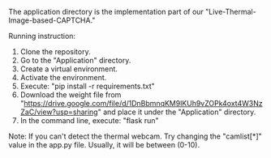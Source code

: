 The application directory is the implementation part of our "Live-Thermal-Image-based-CAPTCHA."

Running instruction:
1. Clone the repository.
2. Go to the "Application" directory.
3. Create a virtual environment.
4. Activate the environment.
5. Execute: "pip install -r requirements.txt"
6. Download the weight file from "https://drive.google.com/file/d/1DnBbmnqKM9lKUh9vZOPk4oxt4W3NzZaC/view?usp=sharing" and place it under the "Application" directory.
7. In the command line, execute: "flask run"

Note: If you can't detect the thermal webcam. Try changing the "camlist[*]" value in the app.py file. Usually, it will be between (0-10).

